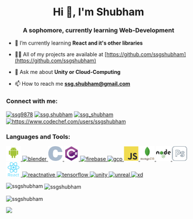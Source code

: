 <h1 align="center">Hi 👋, I'm Shubham</h1>
<h3 align="center">A sophomore, currently learning Web-Development</h3>

- 🌱 I’m currently learning **React and it's other libraries**

- 👨‍💻 All of my projects are available at [https://github.com/ssgshubham](https://github.com/ssgshubham)

- 💬 Ask me about **Unity or Cloud-Computing**

- 📫 How to reach me **ssg.shubham@gmail.com**

<h3 align="left">Connect with me:</h3>
<p align="left">
<a href="https://linkedin.com/in/ssg9878" target="blank"><img align="center" src="https://cdn.jsdelivr.net/npm/simple-icons@3.0.1/icons/linkedin.svg" alt="ssg9878" height="30" width="40" /></a>
<a href="https://fb.com/ssg.shubham" target="blank"><img align="center" src="https://cdn.jsdelivr.net/npm/simple-icons@3.0.1/icons/facebook.svg" alt="ssg.shubham" height="30" width="40" /></a>
<a href="https://instagram.com/ssg_shubham" target="blank"><img align="center" src="https://cdn.jsdelivr.net/npm/simple-icons@3.0.1/icons/instagram.svg" alt="ssg_shubham" height="30" width="40" /></a>
<a href="https://www.codechef.com/users/https://www.codechef.com/users/ssgshubham" target="blank"><img align="center" src="https://cdn.jsdelivr.net/npm/simple-icons@3.1.0/icons/codechef.svg" alt="https://www.codechef.com/users/ssgshubham" height="30" width="40" /></a>
</p>

<h3 align="left">Languages and Tools:</h3>
<p align="left"> <a href="https://developer.android.com" target="_blank"> <img src="https://raw.githubusercontent.com/devicons/devicon/master/icons/android/android-original-wordmark.svg" alt="android" width="40" height="40"/> </a> <a href="https://www.blender.org/" target="_blank"> <img src="https://download.blender.org/branding/community/blender_community_badge_white.svg" alt="blender" width="40" height="40"/> </a> <a href="https://www.cprogramming.com/" target="_blank"> <img src="https://raw.githubusercontent.com/devicons/devicon/master/icons/c/c-original.svg" alt="c" width="40" height="40"/> </a> <a href="https://www.w3schools.com/cs/" target="_blank"> <img src="https://raw.githubusercontent.com/devicons/devicon/master/icons/csharp/csharp-original.svg" alt="csharp" width="40" height="40"/> </a> <a href="https://firebase.google.com/" target="_blank"> <img src="https://www.vectorlogo.zone/logos/firebase/firebase-icon.svg" alt="firebase" width="40" height="40"/> </a> <a href="https://cloud.google.com" target="_blank"> <img src="https://www.vectorlogo.zone/logos/google_cloud/google_cloud-icon.svg" alt="gcp" width="40" height="40"/> </a> <a href="https://developer.mozilla.org/en-US/docs/Web/JavaScript" target="_blank"> <img src="https://raw.githubusercontent.com/devicons/devicon/master/icons/javascript/javascript-original.svg" alt="javascript" width="40" height="40"/> </a> <a href="https://www.mongodb.com/" target="_blank"> <img src="https://raw.githubusercontent.com/devicons/devicon/master/icons/mongodb/mongodb-original-wordmark.svg" alt="mongodb" width="40" height="40"/> </a> <a href="https://nodejs.org" target="_blank"> <img src="https://raw.githubusercontent.com/devicons/devicon/master/icons/nodejs/nodejs-original-wordmark.svg" alt="nodejs" width="40" height="40"/> </a> <a href="https://www.photoshop.com/en" target="_blank"> <img src="https://raw.githubusercontent.com/devicons/devicon/master/icons/photoshop/photoshop-line.svg" alt="photoshop" width="40" height="40"/> </a> <a href="https://reactjs.org/" target="_blank"> <img src="https://raw.githubusercontent.com/devicons/devicon/master/icons/react/react-original-wordmark.svg" alt="react" width="40" height="40"/> </a> <a href="https://reactnative.dev/" target="_blank"> <img src="https://reactnative.dev/img/header_logo.svg" alt="reactnative" width="40" height="40"/> </a> <a href="https://www.tensorflow.org" target="_blank"> <img src="https://www.vectorlogo.zone/logos/tensorflow/tensorflow-icon.svg" alt="tensorflow" width="40" height="40"/> </a> <a href="https://unity.com/" target="_blank"> <img src="https://www.vectorlogo.zone/logos/unity3d/unity3d-icon.svg" alt="unity" width="40" height="40"/> </a> <a href="https://unrealengine.com/" target="_blank"> <img src="https://raw.githubusercontent.com/kenangundogan/fontisto/036b7eca71aab1bef8e6a0518f7329f13ed62f6b/icons/svg/brand/unreal-engine.svg" alt="unreal" width="40" height="40"/> </a> <a href="https://www.adobe.com/products/xd.html" target="_blank"> <img src="https://cdn.worldvectorlogo.com/logos/adobe-xd.svg" alt="xd" width="40" height="40"/> </a> </p>

<p><img align="left" src="https://github-readme-stats.vercel.app/api/top-langs?username=ssgshubham&show_icons=true&locale=en&layout=compact" alt="ssgshubham" /></p>

<p>&nbsp;<img align="center" src="https://github-readme-stats.vercel.app/api?username=ssgshubham&show_icons=true&locale=en" alt="ssgshubham" /></p>

<p><img align="center" src="https://github-readme-streak-stats.herokuapp.com/?user=ssgshubham&" alt="ssgshubham" /></p>


![](https://komarev.com/ghpvc/?username=ssgshubham)

<!--
**ssgshubham/ssgshubham** is a ✨ _special_ ✨ repository because its `README.md` (this file) appears on your GitHub profile.

Here are some ideas to get you started:

- 🔭 I’m currently working on ...
- 🌱 I’m currently learning ...
- 👯 I’m looking to collaborate on ...
- 🤔 I’m looking for help with ...
- 💬 Ask me about ...
- 📫 How to reach me: ...
- 😄 Pronouns: ...
- ⚡ Fun fact: ...
-->
